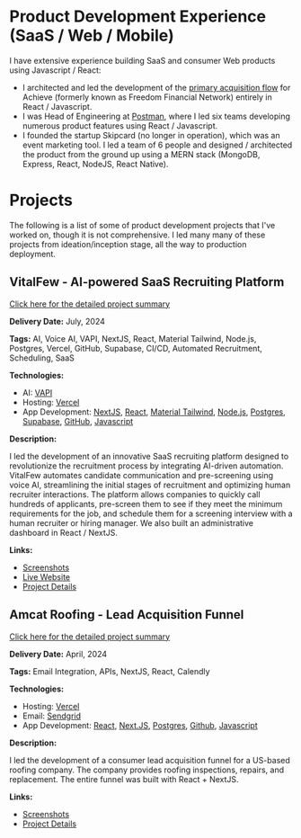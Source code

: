 # Product Development Experience (SaaS / Web / Mobile)

I have extensive experience building SaaS and consumer Web products using Javascript / React:
- I architected and led the development of the [primary acquisition flow](https://start.freedomfinancialnetwork.com/) for Achieve (formerly known as Freedom Financial Network) entirely in React / Javascript. 
- I was Head of Engineering at [Postman](https://www.postman.com), where I led six teams developing numerous product features using React / Javascript.
- I founded the startup Skipcard (no longer in operation), which was an event marketing tool. I led a team of 6 people and designed / architected the product from the ground up using a MERN stack (MongoDB, Express, React, NodeJS, React Native).

# Projects
The following is a list of some of product development projects that I've worked on, though it is not comprehensive. I led many many of these projects from ideation/inception stage, all the way to production deployment.

## VitalFew - AI-powered SaaS Recruiting Platform

[Click here for the detailed project summary](/vitalfew/README.md)

**Delivery Date:** July, 2024

**Tags:** AI, Voice AI, VAPI, NextJS, React, Material Tailwind, Node.js, Postgres, Vercel, GitHub, Supabase, CI/CD, Automated Recruitment, Scheduling, SaaS

**Technologies:**
- AI: [VAPI](https://vapi.ai/)
- Hosting: [Vercel](https://vercel.com/)
- App Development: [NextJS](https://nextjs.org/), [React](https://reactjs.org/), [Material Tailwind](https://material-tailwind.com/), [Node.js](https://nodejs.org/), [Postgres](https://www.postgresql.org/), [Supabase](https://www.supabase.com/), [GitHub](https://github.com/), [Javascript](https://ecma-international.org/publications-and-standards/standards/ecma-262/)

**Description:**

I led the development of an innovative SaaS recruiting platform designed to revolutionize the recruitment process by integrating AI-driven automation. VitalFew automates candidate communication and pre-screening using voice AI, streamlining the initial stages of recruitment and optimizing human recruiter interactions. The platform allows companies to quickly call hundreds of applicants, pre-screen them to see if they meet the minimum requirements for the job, and schedule them for a screening interview with a human recruiter or hiring manager. We also built an administrative dashboard in React / NextJS.

**Links:**
- [Screenshots](https://photos.app.goo.gl/hGJ7NdWthAvs8mYH7)
- [Live Website](https://vitalfew.ai)
- [Project Details](/vitalfew/README.md)

## Amcat Roofing - Lead Acquisition Funnel

[Click here for the detailed project summary](/amcat-roofing/README.md)

**Delivery Date:** April, 2024

**Tags:** Email Integration, APIs, NextJS, React, Calendly

**Technologies:**
- Hosting: [Vercel](https://vercel.com/)
- Email: [Sendgrid](https://www.sendgrid.com/)
- App Development: [React](https://react.dev/), [Next.JS](https://vercel.com/solutions/nextjs), [Postgres](https://www.postgresql.org/), [Github](https://github.com/), [Javascript](https://ecma-international.org/publications-and-standards/standards/ecma-262/)

**Description:**

I led the development of a consumer lead acquisition funnel for a US-based roofing company. The company provides roofing inspections, repairs, and replacement. The entire funnel was built with React + NextJS.

**Links:**
- [Screenshots](https://photos.app.goo.gl/tWkyDo5SvFenfSYp7)
- [Project Details](/amcat-roofing/README.md)